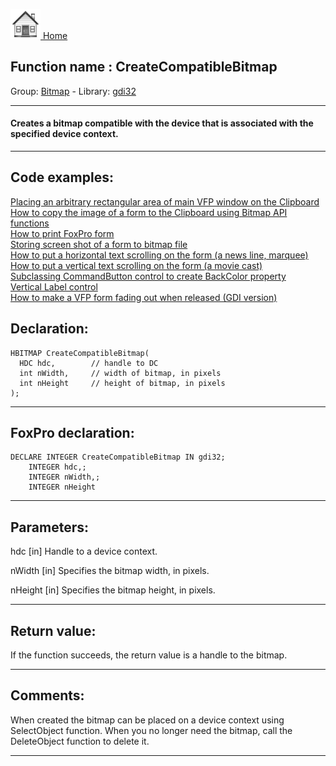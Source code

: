 [<img src="../../images/home.png"> Home ](https://github.com/VFPX/Win32API)  

## Function name : CreateCompatibleBitmap
Group: [Bitmap](../../functions_group.md#Bitmap)  -  Library: [gdi32](../../../libraries.md#gdi32)  
***  


#### Creates a bitmap compatible with the device that is associated with the specified device context.
***  


## Code examples:
[Placing an arbitrary rectangular area of main VFP window on the Clipboard](../../samples/sample_081.md)  
[How to copy the image of a form to the Clipboard using Bitmap API functions](../../samples/sample_091.md)  
[How to print FoxPro form](../../samples/sample_158.md)  
[Storing screen shot of a form to bitmap file](../../samples/sample_187.md)  
[How to put a horizontal text scrolling on the form (a news line, marquee)](../../samples/sample_352.md)  
[How to put a vertical text scrolling on the form (a movie cast)](../../samples/sample_354.md)  
[Subclassing CommandButton control to create BackColor property](../../samples/sample_392.md)  
[Vertical Label control](../../samples/sample_398.md)  
[How to make a VFP form fading out when released (GDI version)](../../samples/sample_528.md)  

## Declaration:
```foxpro  
HBITMAP CreateCompatibleBitmap(
  HDC hdc,        // handle to DC
  int nWidth,     // width of bitmap, in pixels
  int nHeight     // height of bitmap, in pixels
);  
```  
***  


## FoxPro declaration:
```foxpro  
DECLARE INTEGER CreateCompatibleBitmap IN gdi32;
	INTEGER hdc,;
	INTEGER nWidth,;
	INTEGER nHeight  
```  
***  


## Parameters:
hdc 
[in] Handle to a device context. 

nWidth 
[in] Specifies the bitmap width, in pixels. 

nHeight 
[in] Specifies the bitmap height, in pixels.  
***  


## Return value:
If the function succeeds, the return value is a handle to the bitmap.  
***  


## Comments:
When created the bitmap can be placed on a device context using SelectObject function. When you no longer need the bitmap, call the DeleteObject function to delete it.  
  
***  


